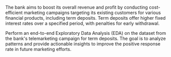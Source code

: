 The bank aims to boost its overall revenue and profit by conducting cost-efficient marketing campaigns targeting its existing customers for various financial products, including term deposits. Term deposits offer higher fixed interest rates over a specified period, with penalties for early withdrawal.

Perform an end-to-end Exploratory Data Analysis (EDA) on the dataset from the bank's telemarketing campaign for term deposits. The goal is to analyze patterns and provide actionable insights to improve the positive response rate in future marketing efforts.
